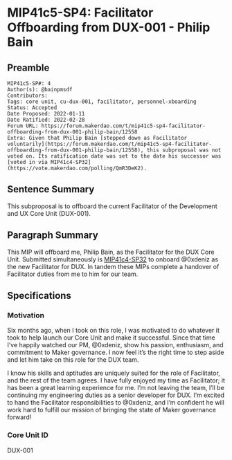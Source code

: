 # MIP41c5-SP4: Facilitator Offboarding from DUX-001 - Philip Bain

## Preamble

```
MIP41c5-SP#: 4
Author(s): @bainpmsdf
Contributors:
Tags: core unit, cu-dux-001, facilitator, personnel-xboarding
Status: Accepted
Date Proposed: 2022-01-11
Date Ratified: 2022-02-28
Forum URL: https://forum.makerdao.com/t/mip41c5-sp4-facilitator-offboarding-from-dux-001-philip-bain/12558
Extra: Given that Philip Bain [stepped down as Facilitator voluntarily](https://forum.makerdao.com/t/mip41c5-sp4-facilitator-offboarding-from-dux-001-philip-bain/12558), this subproposal was not voted on. Its ratification date was set to the date his successor was [voted in via MIP41c4-SP32](https://vote.makerdao.com/polling/QmR3DeK2).
```

## Sentence Summary

This subproposal is to offboard the current Facilitator of the Development and UX Core Unit (DUX-001).

## Paragraph Summary
This MIP will offboard me, Philip Bain, as the Facilitator for the DUX Core Unit. Submitted simultaneously is [MIP41c4-SP32](https://forum.makerdao.com/t/mip41c4-sp32-facilitator-onboarding-for-dux-001-0xdeniz/12559) to onboard @0xdeniz  as the new Facilitator for DUX. In tandem these MIPs complete a handover of Facilitator duties from me to him for our team.

## Specifications

### Motivation

Six months ago, when I took on this role, I was motivated to do whatever it took to help launch our Core Unit and make it successful. Since that time I’ve happily watched our PM, @0xdeniz,  show his passion, enthusiasm, and commitment to Maker governance. I now feel it’s the right time to step aside and let him take on this role for the DUX team.

I know his skills and aptitudes are uniquely suited for the role of Facilitator, and the rest of the team agrees. I have fully enjoyed my time as Facilitator; it has been a great learning experience for me. I’m not leaving the team, I’ll be continuing my engineering duties as a senior developer for DUX. I’m excited to hand the Facilitator responsibilities to @0xdeniz, and I’m confident he will work hard to fulfill our mission of bringing the state of Maker governance forward!

### Core Unit ID

DUX-001
